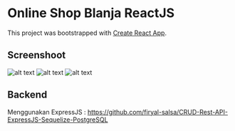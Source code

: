 # Online Shop Blanja ReactJS 

This project was bootstrapped with [Create React App](https://github.com/facebook/create-react-app).

## Screenshoot

![alt text](https://res.cloudinary.com/dvehyvk3d/image/upload/v1631118488/samples/blanja/signup_lf9lj6.png)
![alt text](https://res.cloudinary.com/dvehyvk3d/image/upload/v1631118489/samples/blanja/detailproduct_gt2nc7.png)
![alt text](https://res.cloudinary.com/dvehyvk3d/image/upload/v1631118491/samples/blanja/home_rxvcgy.png)


## Backend
  Menggunakan ExpressJS : https://github.com/firyal-salsa/CRUD-Rest-API-ExpressJS-Sequelize-PostgreSQL
